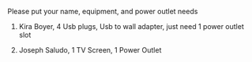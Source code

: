 Please put your name, equipment, and power outlet needs

1. Kira Boyer, 4 Usb plugs, Usb to wall adapter, just need 1 power outlet slot

2. Joseph Saludo, 1 TV Screen, 1 Power Outlet 
